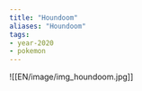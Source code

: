 ```yaml
---
title: "Houndoom"
aliases: "Houndoom"
tags:
- year-2020
- pokemon
---
```

![[EN/image/img_houndoom.jpg]]
